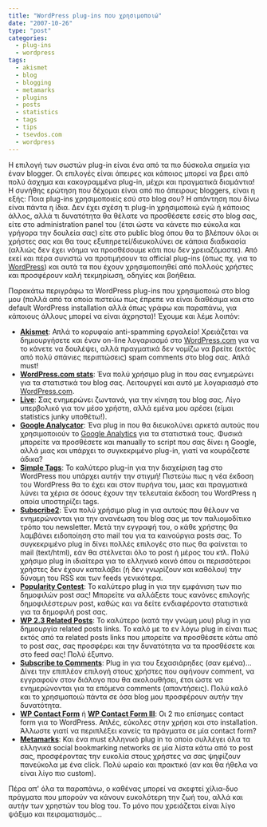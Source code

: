 ```yaml
---
title: "WordPress plug-ins που χρησιμοποιώ"
date: "2007-10-26"
type: "post"
categories:
  - plug-ins
  - wordpress
tags:
  - akismet
  - blog
  - blogging
  - metamarks
  - plugins
  - posts
  - statistics
  - tags
  - tips
  - tsevdos.com
  - wordpress
---
```


Η επιλογή των σωστών plug-in είναι ένα από τα πιο δύσκολα σημεία για έναν blogger. Οι επιλογές είναι άπειρες και κάποιος μπορεί να βρει από πολύ άσχημα και κακογραμμένα plug-in, μέχρι και πραγματικά διαμάντια! Η συνήθης ερώτηση που δέχομαι είναι από πιο άπειρους bloggers, είναι η εξής: Ποια plug-ins χρησιμοποιείς εσύ στο blog σου? Η απάντηση που δίνω είναι πάντα η ίδια. Δεν έχει σχέση τι plug-in χρησιμοποιώ εγώ ή κάποιος άλλος, αλλά τι δυνατότητα θα θέλατε να προσθέσετε εσείς στο blog σας, είτε στο administration panel του (έτσι ώστε να κάνετε πιο εύκολα και γρήγορα την δουλεία σας) είτε στο public blog όπου θα το βλέπουν όλοι οι χρήστες σας και θα τους εξυπηρετεί/διευκολύνει σε κάποια διαδικασία (αλλιώς δεν έχει νόημα να προσθέσουμε κάτι που δεν χρειαζόμαστε). Από εκεί και πέρα συνιστώ να προτιμήσουν τα official plug-ins (όπως πχ. για το [WordPress](http://wordpress.org/extend/plugins/ "Official wordpress plugins")) και αυτά τα που έχουν χρησιμοποιηθεί από πολλούς χρήστες και προσφέρουν καλή τεκμηρίωση, οδηγίες και βοήθεια.

Παρακάτω περιγράφω τα WordPress plug-ins που χρησιμοποιώ στο blog μου (πολλά από τα οποία πιστεύω πως έπρεπε να είναι διαθέσιμα και στο default WordPress installation αλλά όπως γράφω και παραπάνω, για κάποιους άλλους μπορεί να είναι άχρηστα)! Έχουμε και λέμε λοιπόν:

- [**Akismet**](http://wordpress.org/extend/plugins/akismet/ "Akismet plug in"): Απλά το κορυφαίο anti-spamming εργαλείο! Χρειάζεται να δημιουργήσετε και έναν on-line λογαριασμό στο [WordPress.com](http://wordpress.com/ "Wordpress.com") για να το κάνετε να δουλέψει, αλλά πραγματικά δεν νομίζω να βρείτε (εκτός από πολύ σπάνιες περιπτώσεις) spam comments στο blog σας. Απλά must!
- [**WordPress.com stats**](http://wordpress.org/extend/plugins/stats/ "Wordpress.com stats"): Ένα πολύ χρήσιμο plug in που σας ενημερώνει για τα στατιστικά του blog σας. Λειτουργεί και αυτό με λογαριασμό στο [WordPress.com](http://wordpress.com/ "Wordpress.com").
- [**Live**](http://www.headzoo.com/live "Live plugin"): Σας ενημερώνει ζωντανά, για την κίνηση του blog σας. Λίγο υπερβολικό για τον μέσο χρήστη, αλλά εμένα μου αρέσει (είμαι statistics junky υποθέτω!).
- [**Google Analycator**](http://wordpress.org/extend/plugins/google-analyticator/ "Google Analycator"): Ένα plug in που θα διευκολύνει αρκετά αυτούς που χρησιμοποιούν το [Google Analytics](http://www.google.com/analytics/ "Google Analytics") για τα στατιστικά τους. Φυσικά μπορείτε να προσθέσετε και manually το script που σας δίνει η Google, αλλά μιας και υπάρχει το συγκεκριμένο plug-in, γιατί να κουράζεστε άδικα?
- [**Simple Tags**](http://wordpress.org/extend/plugins/simple-tags/ "Simple Tags plugin"): Το καλύτερο plug-in για την διαχείριση tag στο WordPress που υπάρχει αυτήν την στιγμή! Πιστεύω πως η νέα έκδοση του WordPress θα το έχει και στον πυρήνα του, μιας και πραγματικά λύνει τα χέρια σε όσους έχουν την τελευταία έκδοση του WordPress η οποία υποστηρίζει tags.
- [**Subscribe2**](http://wordpress.org/extend/plugins/subscribe2/ "Subscribe2"): Ένα πολύ χρήσιμο plug in για αυτούς που θέλουν να ενημερώνονται για την ανανέωση του blog σας με τον παλιομοδίτικο τρόπο του newsletter. Μετά την εγγραφή του, ο κάθε χρήστης θα λαμβάνει ειδοποίηση στο mail του για τα καινούργια posts σας. Το συγκεκριμένο plug in δίνει πολλές επιλογές στο πως θα φαίνεται το mail (text/html), εάν θα στέλνεται όλο το post ή μέρος του κτλ. Πολύ χρήσιμο plug in ιδιαίτερα για το ελληνικό κοινό όπου οι περισσότεροι χρήστες δεν έχουν καταλάβει (ή δεν γνωρίζουν και καθόλου) την δύναμη του RSS και των feeds γενικότερα.
- [**Popularity Contest**](http://wordpress.org/extend/plugins/popularity-contest/ "Popularity Contest"): Το καλύτερο plug in για την εμφάνιση των πιο δημοφιλών post σας! Μπορείτε να αλλάξετε τους κανόνες επιλογής δημοφιλέστερων post, καθώς και να δείτε ενδιαφέροντα στατιστικά για τα δημοφιλή post σας.
- [**WP 2.3 Related Posts**](http://wordpress.org/extend/plugins/wordpress-23-related-posts-plugin/ "WP 2.3 Related Posts"): Το καλύτερο (κατά την γνώμη μου) plug in για δημιουργία related posts links. Το καλό με το εν λόγω plug in είναι πως εκτός από τα related posts links που μπορείτε να προσθέσετε κάτω από το post σας, σας προσφέρει και την δυνατότητα να τα προσθέσετε και στο feed σας! Πολύ έξυπνο.
- [**Subscribe to Comments**](http://wordpress.org/extend/plugins/subscribe-to-comments/ "Subscribe to Comments plugin"): Plug in για του ξεχασιάρηδες (σαν εμένα)... Δίνει την επιπλέον επιλογή στους χρήστες που αφήνουν comment, να εγγραφούν στον διάλογο που θα ακολουθήσει, έτσι ώστε να ενημερώνονται για τα επόμενα comments (απαντήσεις). Πολύ καλό και το χρησιμοποιώ πάντα σε όσα blog μου προσφέρουν αυτήν την δυνατότητα.
- [**WP Contact Form**](http://wordpress.org/extend/plugins/wp-contact-form/ "WP Contact Form plugin") ή [**WP Contact Form III**](http://wordpress.org/extend/plugins/wp-contact-form-iii/ "WP Contact Form III plugin"): Οι 2 πιο επίσημες contact form για το WordPress. Απλές, εύκολες στην χρήση και στο installation. Άλλωστε γιατί να περιπλέξει κανείς τα πράγματα σε μία contact form?
- [**Metamarks**](http://metablogging.gr/archives/992 "Metamarks"): Και ένα must ελληνικό plug in το οποίο συλλέγει όλα τα ελληνικά social bookmarking networks σε μία λίστα κάτω από το post σας, προσφέροντας την ευκολία στους χρήστες να σας ψηφίζουν πανεύκολα με ένα click. Πολύ ωραίο και πρακτικό (αν και θα ήθελα να είναι λίγο πιο custom).

Πέρα απ' όλα τα παραπάνω, ο καθένας μπορεί να σκεφτεί χίλια-δυο πράγματα που μπορούν να κάνουν ευκολότερη την ζωή του, αλλά και αυτήν των χρηστών του blog του. Το μόνο που χρειάζεται είναι λίγο ψάξιμο και πειραματισμός...
